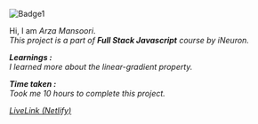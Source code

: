 ![Badge1](https://img.shields.io/badge/Project11-HostingLandingPage-B93160)

Hi, I am *Arza Mansoori*.<br>
*This project is a part of ***Full Stack Javascript*** course by iNeuron.*

***Learnings :***<br>
*I learned more about the linear-gradient property.*

***Time taken :***<br>
*Took me 10 hours to complete this project.*

[*LiveLink (Netlify)*](https://project11-hostinglandingpage.netlify.app/ "Project 7")

